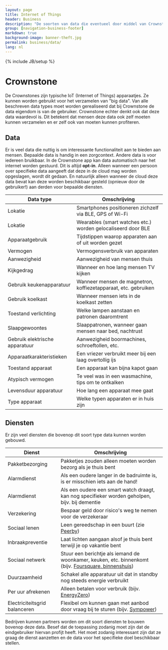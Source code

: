 ```yaml
---
layout: page
title: Internet of Things
header: Business
description: "De soorten van data die eventueel door middel van Crownstones kan worden verzameld."
group: [navigation-business-footer]
markdown: true
background-image: banner-theft.jpg
permalink: business/data/
lang: nl
---
```


{% include JB/setup %}

# Crownstone

De Crownstones zijn typische IoT (Internet of Things) apparaatjes. Ze kunnen worden gebruikt voor het verzamelen van "big data". Van alle beschreven data types moet worden gerealiseerd dat bij Crownstone de data eigendom is van de gebruiker. Crownstone echter denkt ook dat deze data waardevol is. Dit betekent dat mensen deze data ook zelf moeten kunnen verzamelen en er zelf ook van moeten kunnen profiteren.

## Data

Er is veel data die nuttig is om interessante functionaliteit aan te bieden aan mensen. Bepaalde data is handig in een zorgcontext. Andere data is voor iedereen bruikbaar. In de Crownstone app kan data automatisch naar het internet worden gestuurd. Dit is altijd **opt-in**. Alleen wanneer een persoon over specifieke data aangeeft dat deze in de cloud mag worden opgeslagen, wordt dit gedaan. En natuurlijk alleen wanneer de cloud deze data bevat kan deze worden beschikbaar gesteld (opnieuw door de gebruiker!) aan derden voor bepaalde diensten.

| Data type                      | Omschrijving                                                   |
| ---                            | ---                                                            |
| Lokatie                        | Smartphones positioneren zichzelf via BLE, GPS of Wi-Fi        |
| Lokatie                        | Wearables (smart watches etc.) worden gelocaliseerd door BLE   |
| Apparaatgebruik                | Tijdstippen waarop apparaten aan of uit worden gezet           |
| Vermogen                       | Vermogensverbruik van apparaten                                |
| Aanwezigheid                   | Aanwezigheid van mensen thuis                                  |
| Kijkgedrag                     | Wanneer en hoe lang mensen TV kijken                           |
| Gebruik keukenapparatuur       | Wanneer mensen de magnetron, koffiezetapparaat, etc. gebruiken |
| Gebruik koelkast               | Wanneer mensen iets in de koelkast zetten                      |
| Toestand verlichting           | Welke lampen aanstaan en patronen daaromtrent                  |
| Slaapgewoontes                 | Slaappatronen, wanneer gaan mensen naar bed, nachtrust         |
| Gebruik elektrische apparatuur | Aanwezigheid boormachines, schroeftollen, etc.                 |
| Apparaatkarakteristieken       | Een vriezer verbruikt meer bij een laag overtollig ijs         |
| Toestand apparaat              | Een apparaat kan bijna kapot gaan                              |
| Atypisch vermogen              | Te veel was in een wasmachine, tips om te ontkalken            |
| Levensduur apparatuur          | Hoe lang een apparaat mee gaat                                 |
| Type apparaat                  | Welke typen apparaten er in huis zijn                          |

## Diensten

Er zijn veel diensten die bovenop dit soort type data kunnen worden gebouwd.

| Dienst                         | Omschrijving                                                                                                                    |
| ---                            | ---                                                                                                                             |
| Pakketbezorging                | Pakketjes zouden alleen moeten worden bezorg als je thuis bent                                                                  |
| Alarmdienst                    | Als een oudere langer in de badruimte is, is er misschien iets aan de hand!                                                     |
| Alarmdienst                    | Als een oudere een smart watch draagt, kan nog specifieker worden geholpen, bijv. bij dementie                                  |
| Verzekering                    | Bespaar geld door risico's weg te nemen voor de verzekeraar                                                                     |
| Sociaal lenen                  | Leen gereedschap in een buurt (zie [Peerby](https://go.peerby.com))                                                             |
| Inbraakpreventie               | Laat lichten aangaan alsof je thuis bent terwijl je op vakantie bent                                                            |
| Sociaal netwerk                | Stuur een berichtje als iemand de woonkamer, keuken, etc. binnenkomt (bijv. [Foursquare, binnenshuis](https://foursquare.com/)) |
| Duurzaamheid                   | Schakel alle apparatuur uit dat in standby nog steeds energie verbruikt                                                         |
| Per uur afrekenen              | Alleen betalen voor verbruik (bijv. [EnergyZero](https://www.energyzero.nl))                                                    |
| Electriciteitsgrid balanceren  | Flexibel om kunnen gaan met aanbod door vraag bij te sturen (bijv. [Sympower](http://www.sympower.net/))                        |

Bedrijven kunnen partners worden om dit soort diensten te bouwen bovenop deze data. Besef dat de toepassing zodanig 
moet zijn dat de eindgebruiker hiervan profijt heeft. Het moet zodanig interessant zijn dat ze graag de dienst
aanzetten en de data voor het specifieke doel beschikbaar stellen.

